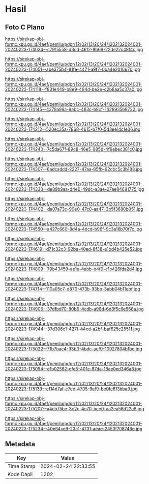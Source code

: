# Hasil

## Foto C Plano

https://sirekap-obj-formc.kpu.go.id/4aef/pemilu/pdpr/12/02/13/20/24/1202132024001-20240223-174024--c7915558-d3cd-46f2-8b69-22de22c48f4c.jpg

https://sirekap-obj-formc.kpu.go.id/4aef/pemilu/pdpr/12/02/13/20/24/1202132024001-20240223-174051--abe375b4-81fe-4471-a9f7-0ba4e2010670.jpg

https://sirekap-obj-formc.kpu.go.id/4aef/pemilu/pdpr/12/02/13/20/24/1202132024001-20240223-174118--f831e449-b8e9-494d-be2e-c2b8aa5c37a0.jpg

https://sirekap-obj-formc.kpu.go.id/4aef/pemilu/pdpr/12/02/13/20/24/1202132024001-20240223-174145--4378a96a-9abc-483c-b8cf-1428935b8732.jpg

https://sirekap-obj-formc.kpu.go.id/4aef/pemilu/pdpr/12/02/13/20/24/1202132024001-20240223-174212--520ec35a-7868-4615-b7f0-5d3ee1dc1e06.jpg

https://sirekap-obj-formc.kpu.go.id/4aef/pemilu/pdpr/12/02/13/20/24/1202132024001-20240223-174240--7c5da67f-89c8-46e5-985b-4f9ebec381c0.jpg

https://sirekap-obj-formc.kpu.go.id/4aef/pemilu/pdpr/12/02/13/20/24/1202132024001-20240223-174307--6adcaddd-2227-47aa-85fb-92cbc5c3b183.jpg

https://sirekap-obj-formc.kpu.go.id/4aef/pemilu/pdpr/12/02/13/20/24/1202132024001-20240223-174333--de89b9aa-d4e0-49dc-a3ae-27ae84681775.jpg

https://sirekap-obj-formc.kpu.go.id/4aef/pemilu/pdpr/12/02/13/20/24/1202132024001-20240223-174402--da07a73c-90e0-47c0-aa47-3b5f3680b051.jpg

https://sirekap-obj-formc.kpu.go.id/4aef/pemilu/pdpr/12/02/13/20/24/1202132024001-20240223-174550--a427c660-8d4a-4dcd-b96f-9c3a16b70f7c.jpg

https://sirekap-obj-formc.kpu.go.id/4aef/pemilu/pdpr/12/02/13/20/24/1202132024001-20240223-174619--d71c32c3-92ba-40ed-8f38-e1bd4b425e52.jpg

https://sirekap-obj-formc.kpu.go.id/4aef/pemilu/pdpr/12/02/13/20/24/1202132024001-20240223-174809--79b43459-ae1e-4abb-b4f9-c1b426fda2d4.jpg

https://sirekap-obj-formc.kpu.go.id/4aef/pemilu/pdpr/12/02/13/20/24/1202132024001-20240223-174714--110a05c7-d870-473b-93bb-3abb04b11ebf.jpg

https://sirekap-obj-formc.kpu.go.id/4aef/pemilu/pdpr/12/02/13/20/24/1202132024001-20240223-174906--37dfbd70-80b6-4cdb-a96d-6d8f5c6e558a.jpg

https://sirekap-obj-formc.kpu.go.id/4aef/pemilu/pdpr/12/02/13/20/24/1202132024001-20240223-174944--37d306c1-427f-44cd-a2bf-baf625c25511.jpg

https://sirekap-obj-formc.kpu.go.id/4aef/pemilu/pdpr/12/02/13/20/24/1202132024001-20240223-175022--71b7bac4-93b3-4bdc-aef9-10927804b1be.jpg

https://sirekap-obj-formc.kpu.go.id/4aef/pemilu/pdpr/12/02/13/20/24/1202132024001-20240223-175054--e1b02562-cfe5-401e-87da-18ae0ed346a8.jpg

https://sirekap-obj-formc.kpu.go.id/4aef/pemilu/pdpr/12/02/13/20/24/1202132024001-20240223-175139--cf14d7af-c7ee-4705-9af9-be0fc613bba9.jpg

https://sirekap-obj-formc.kpu.go.id/4aef/pemilu/pdpr/12/02/13/20/24/1202132024001-20240223-175207--a4cb75be-3c2c-4e70-bce9-aa2ea56d22a8.jpg

https://sirekap-obj-formc.kpu.go.id/4aef/pemilu/pdpr/12/02/13/20/24/1202132024001-20240223-175234--40e64ce9-23c1-4731-aeae-2453f708748e.jpg


## Metadata

| Key        | Value               |
| ---------- | ------------------- |
| Time Stamp | 2024-02-24 22:33:55 |
| Kode Dapil | 1202                |



